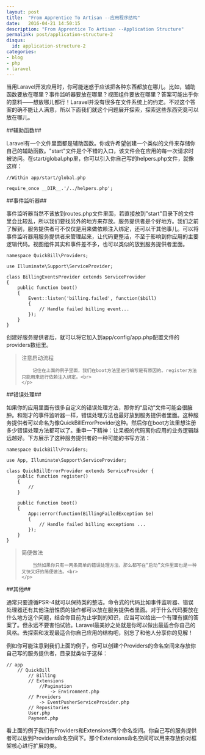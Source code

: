 ```yaml
---
layout: post
title:  "From Apprentice To Artisan --应用程序结构"
date:   2016-04-21 14:50:15
description: "From Apprentice To Artisan --Application Structure"
permalink: post/application-structure-2
disqus:
  id: application-structure-2
categories:
- blog
- php
- laravel
---
```


当用Laravel开发应用时，你可能迷惑于应该把各种东西都放在哪儿。比如，辅助函数要放在哪里？事件监听器要放在哪里？视图组件要放在哪里？答案可能出乎你的意料——想放哪儿都行！Laravel并没有很多在文件系统上的约定。不过这个答案的确不能让人满意，所以下面我们就这个问题展开探索，探索这些东西究竟可以放在哪儿。<br>

##辅助函数##

Laravel有一个文件里面都是辅助函数。你或许希望创建一个类似的文件来存储你自己的辅助函数。"start"文件是个不错的入口，该文件会在应用的每一次请求时被访问。在start/global.php里，你可以引入你自己写的helpers.php文件，就像这样：<br>

```
//Within app/start/global.php

require_once __DIR__.'/../helpers.php';
```

##事件监听器##

事件监听器当然不该放到routes.php文件里面，若直接放到"start"目录下的文件里会比较乱，所以我们要找另外的地方来存放。服务提供者是个好地方。我们之前了解到，服务提供者可不仅仅是用来做依赖注入绑定，还可以干其他事儿。可以将事件监听器用服务提供者来管理起来，让代码更整洁，不至于影响到你应用的主要逻辑代码。视图组件其实和事件差不多，也可以类似的放到服务提供者里面。<br>

```
namespace QuickBill\Providers;

use Illuminate\Support\ServiceProvider;

class BillingEventsProvider extends ServiceProvider
{
    public function boot()
    {
        Event::listen('billing.failed', function($bill)
        {
            // Handle failed billing event...
        });
    }
}
```

创建好服务提供者后，就可以将它加入到app/config/app.php配置文件的providers数组里。<br>

<blockquote>
	<p>
		注意启动流程<br>

		记住在上面的例子里面，我们在boot方法里进行编写是有原因的。register方法只能用来进行依赖注入绑定。<br>
	</p>
</blockquote>    

##错误处理##

如果你的应用里面有很多自定义的错误处理方法，那你的“启动”文件可能会很臃肿。和刚才的事件监听器一样，错误处理方法也最好放到服务提供者里面。这种服务提供者可以命名为像QuickBillErrorProvider这种。然后你在boot方法里想注册多少错误处理方法都可以了。重申一下精神：让呆板的代码离你应用的业务逻辑越远越好。下方展示了这种服务提供者的一种可能的书写方法：<br>

```
namespace QuickBill\Providers;

use App, Illuminate\Support\ServiceProvider;

class QuickBillErrorProvider extends ServiceProvider {
    public function register()
    {    
        //
    }

    public function boot()
    {
        App::error(function(BillingFailedException $e)
        {
            // Handle failed billing exceptions ...
        });
    }
}
```

<blockquote>
	<p>
		简便做法<br>

		当然如果你只有一两条简单的错误处理方法，那么都写在“启动”文件里面也是一种又快又好的简便做法。<br>
	</p>
</blockquote>

##其他##

通常只要遵循PSR-4就可以保持类的整洁。命令式的代码比如事件监听器、错误处理器还有其他注册性质的操作都可以放在服务提供者里面。对于什么代码要放在什么地方这个问题，结合你目前为止学到的知识，应当可以给出一个有理有据的答案了。但永远不要害怕试验。Laravel最美妙之处就是你可以做出最适合你自己的风格。去探索和发现最适合你自己应用的结构吧，别忘了和他人分享你的见解！<br>

例如你可能注意到我们上面的例子，你可以创建个Providers的命名空间来存放你自己写的服务提供者，目录就类似于这样：<br>

```
// app
    // QuickBill
        // Billing
        // Extensions
            //Pagination
                -> Environment.php
        // Providers
            -> EventPusherServiceProvider.php
        // Repositories
        User.php
        Payment.php
```

看上面的例子我们有Providers和Extensions两个命名空间。你自己写的服务提供者可以放到Providers命名空间下。那个Extensions命名空间可以用来存放你对框架核心进行扩展的类。<br>